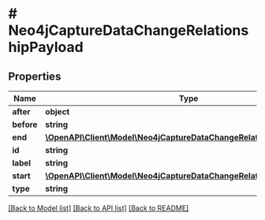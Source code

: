 # # Neo4jCaptureDataChangeRelationshipPayload

## Properties

Name | Type | Description | Notes
------------ | ------------- | ------------- | -------------
**after** | **object** |  |
**before** | **string** |  |
**end** | [**\OpenAPI\Client\Model\Neo4jCaptureDataChangeRelationshipPayloadEnd**](Neo4jCaptureDataChangeRelationshipPayloadEnd.md) |  |
**id** | **string** |  |
**label** | **string** |  |
**start** | [**\OpenAPI\Client\Model\Neo4jCaptureDataChangeRelationshipPayloadEnd**](Neo4jCaptureDataChangeRelationshipPayloadEnd.md) |  |
**type** | **string** |  |

[[Back to Model list]](../../README.md#models) [[Back to API list]](../../README.md#endpoints) [[Back to README]](../../README.md)
